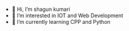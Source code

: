 - 👋 Hi, I’m shagun kumari
- 👀 I’m interested in IOT and Web Development
- 🌱 I’m currently learning CPP and Python
  

<!---
shagunkumari24/shagunkumari24 is a ✨ special ✨ repository because its `README.md` (this file) appears on your GitHub profile.
You can click the Preview link to take a look at your changes.
--->
